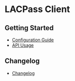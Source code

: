 # LACPass Client

## Getting Started

- [Configuration Guide](docs/tech/configuration.md)
- [API Usage](docs/API-Guide.md)

## Changelog
- [Changelog](./CHANGELOG.md)

